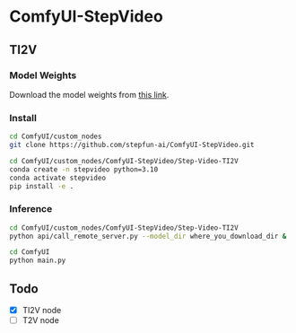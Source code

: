 # ComfyUI-StepVideo

## TI2V
### Model Weights
Download the model weights from [this link](https://huggingface.co/stepfun-ai/stepvideo-ti2v).

### Install
```bash
cd ComfyUI/custom_nodes
git clone https://github.com/stepfun-ai/ComfyUI-StepVideo.git 
```

```bash
cd ComfyUI/custom_nodes/ComfyUI-StepVideo/Step-Video-TI2V
conda create -n stepvideo python=3.10
conda activate stepvideo
pip install -e .
```

### Inference
```bash
cd ComfyUI/custom_nodes/ComfyUI-StepVideo/Step-Video-TI2V
python api/call_remote_server.py --model_dir where_you_download_dir &  ## We assume you have more than 4 GPUs available. This command will return the URL for both the caption API and the VAE API. Please use the returned URL as "remote_server_url" parameter in the "TI2V" node.
```

```bash
cd ComfyUI
python main.py
```

## Todo
- [x] TI2V node
- [ ] T2V node